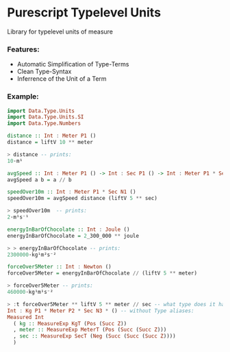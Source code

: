 Purescript Typelevel Units
==========================


Library for typelevel units of measure

### Features:

- Automatic Simplification of Type-Terms
- Clean Type-Syntax
- Inferrence of the Unit of a Term

### Example:

```purescript
import Data.Type.Units
import Data.Type.Units.SI
import Data.Type.Numbers

distance :: Int : Meter P1 ()
distance = liftV 10 ** meter

> distance -- prints:
10·m¹

avgSpeed :: Int : Meter P1 () -> Int : Sec P1 () -> Int : Meter P1 * Sec N1 ()
avgSpeed a b = a // b

speedOver10m :: Int : Meter P1 * Sec N1 ()
speedOver10m = avgSpeed distance (liftV 5 ** sec)

> speedOver10m  -- prints:
2·m¹s⁻¹

energyInBarOfChocolate :: Int : Joule ()
energyInBarOfChocolate = 2_300_000 ** joule

> > energyInBarOfChocolate -- prints:
2300000·kg¹m²s⁻²

forceOver5Meter :: Int : Newton ()
forceOver5Meter = energyInBarOfChocolate // (liftV 5 ** meter)

> forceOver5Meter -- prints:
460000·kg¹m¹s⁻²

> :t forceOver5Meter ** liftV 5 ** meter // sec -- what type does it have?
Int : Kg P1 * Meter P2 * Sec N3 * () -- without Type aliases:
Measured Int                                           
  ( kg :: MeasureExp KgT (Pos (Succ Z))                
  , meter :: MeasureExp MeterT (Pos (Succ (Succ Z)))   
  , sec :: MeasureExp SecT (Neg (Succ (Succ (Succ Z))))
  )


```